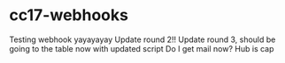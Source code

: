 # cc17-webhooks
Testing webhook yayayayay
Update round 2!!
Update round 3, should be going to the table now with updated script
Do I get mail now?
Hub is cap
